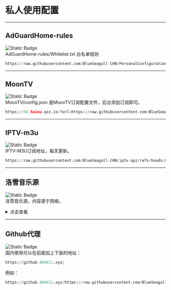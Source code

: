 # 私人使用配置
---
## AdGuardHome-rules
![Static Badge](https://img.shields.io/badge/AdGuardHome-blue?logo=adguard&logoColor=%236AA127&labelColor=white)  
AdGuardHome-rules/Whitelist.txt 白名单规则
```python
https://raw.githubusercontent.com/BlueSeagull-CHN/PersonalConfiguration/refs/heads/main/AdGuardHome-rules/Whitelist.txt
```
---
## MoonTV
![Static Badge](https://img.shields.io/badge/MoonTV-blue?logo=moonrepo&logoColor=%23008FC7&labelColor=white)  
MoonTV/config.json 是MoonTV订阅配置文件，后台添加订阅即可。
```python
https://58.haiou.qzz.io/?url=https://raw.githubusercontent.com/BlueSeagull-CHN/PersonalConfiguration/refs/heads/main/MoonTV/config.json&pretty=true
```
---
## IPTV-m3u
![Static Badge](https://img.shields.io/badge/IPTV-blue?logo=appletv&logoColor=%23000000&labelColor=white)  
IPTV-M3U订阅地址，每天更新。
```python
https://raw.githubusercontent.com/BlueSeagull-CHN/iptv-api/refs/heads/master/output/result.m3u
```
---
## 洛雪音乐源
![Static Badge](https://img.shields.io/badge/洛雪-blue?logo=applemusic&logoColor=%236AA127&labelColor=white)  
洛雪音乐源，内容源于网络。
<details>
  <summary>点击查看</summary>
  
### SixYin
  
```python
https://raw.githubusercontent.com/BlueSeagull-CHN/lx-music-source/main/sixyin/latest.js
```
### Huibq

```python
https://raw.githubusercontent.com/BlueSeagull-CHN/lx-music-source/main/huibq/latest.js
```
### Flower

```python
https://raw.githubusercontent.com/BlueSeagull-CHN/lx-music-source/main/flower/latest.js
```
### LX

```python
https://raw.githubusercontent.com/BlueSeagull-CHN/lx-music-source/main/lx/latest.js
```
### ikun

```python
https://raw.githubusercontent.com/BlueSeagull-CHN/lx-music-source/main/ikun/latest.js
```
### Grass

```python
https://raw.githubusercontent.com/BlueSeagull-CHN/lx-music-source/main/grass/latest.js
```
</details>

---
## Github代理

![Static Badge](https://img.shields.io/badge/Github-blue?logo=github&logoColor=blue&labelColor=white)  
国内使用可以在前面加上下面的地址：
```python
https://github.860411.xyz/
```

例如：
```python
https://github.860411.xyz/https://raw.githubusercontent.com/BlueSeagull-CHN/PersonalConfiguration/refs/heads/main/AdGuardHome-rules/Whitelist.txt
```

